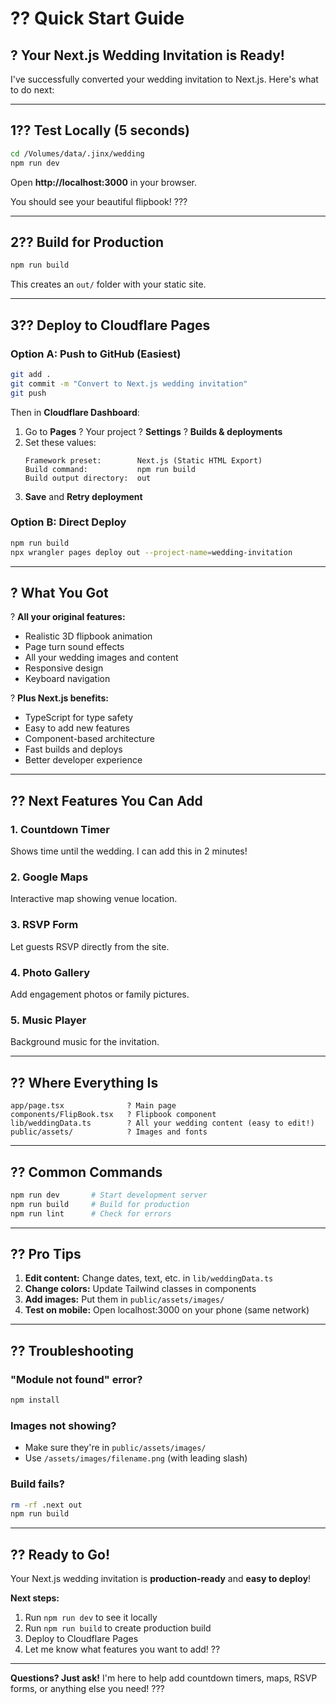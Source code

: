 # ?? Quick Start Guide

## ? Your Next.js Wedding Invitation is Ready!

I've successfully converted your wedding invitation to Next.js. Here's what to do next:

---

## 1?? Test Locally (5 seconds)

```bash
cd /Volumes/data/.jinx/wedding
npm run dev
```

Open **http://localhost:3000** in your browser.

You should see your beautiful flipbook! ???

---

## 2?? Build for Production

```bash
npm run build
```

This creates an `out/` folder with your static site.

---

## 3?? Deploy to Cloudflare Pages

### Option A: Push to GitHub (Easiest)

```bash
git add .
git commit -m "Convert to Next.js wedding invitation"
git push
```

Then in **Cloudflare Dashboard**:
1. Go to **Pages** ? Your project ? **Settings** ? **Builds & deployments**
2. Set these values:
   ```
   Framework preset:        Next.js (Static HTML Export)
   Build command:           npm run build
   Build output directory:  out
   ```
3. **Save** and **Retry deployment**

### Option B: Direct Deploy

```bash
npm run build
npx wrangler pages deploy out --project-name=wedding-invitation
```

---

## ? What You Got

? **All your original features:**
- Realistic 3D flipbook animation
- Page turn sound effects
- All your wedding images and content
- Responsive design
- Keyboard navigation

? **Plus Next.js benefits:**
- TypeScript for type safety
- Easy to add new features
- Component-based architecture
- Fast builds and deploys
- Better developer experience

---

## ?? Next Features You Can Add

### 1. Countdown Timer

Shows time until the wedding. I can add this in 2 minutes!

### 2. Google Maps

Interactive map showing venue location.

### 3. RSVP Form

Let guests RSVP directly from the site.

### 4. Photo Gallery

Add engagement photos or family pictures.

### 5. Music Player

Background music for the invitation.

---

## ?? Where Everything Is

```
app/page.tsx              ? Main page
components/FlipBook.tsx   ? Flipbook component
lib/weddingData.ts        ? All your wedding content (easy to edit!)
public/assets/            ? Images and fonts
```

---

## ?? Common Commands

```bash
npm run dev       # Start development server
npm run build     # Build for production
npm run lint      # Check for errors
```

---

## ?? Pro Tips

1. **Edit content:** Change dates, text, etc. in `lib/weddingData.ts`
2. **Change colors:** Update Tailwind classes in components
3. **Add images:** Put them in `public/assets/images/`
4. **Test on mobile:** Open localhost:3000 on your phone (same network)

---

## ?? Troubleshooting

### "Module not found" error?
```bash
npm install
```

### Images not showing?
- Make sure they're in `public/assets/images/`
- Use `/assets/images/filename.png` (with leading slash)

### Build fails?
```bash
rm -rf .next out
npm run build
```

---

## ?? Ready to Go!

Your Next.js wedding invitation is **production-ready** and **easy to deploy**!

**Next steps:**
1. Run `npm run dev` to see it locally
2. Run `npm run build` to create production build
3. Deploy to Cloudflare Pages
4. Let me know what features you want to add! ??

---

**Questions? Just ask!** I'm here to help add countdown timers, maps, RSVP forms, or anything else you need! ???

